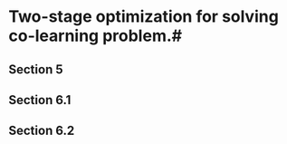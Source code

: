# Two-stage optimization for solving co-learning problem.#

## Section 5 ##

## Section 6.1 ##

## Section 6.2 ##
